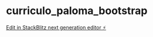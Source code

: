 # curriculo_paloma_bootstrap

[Edit in StackBlitz next generation editor ⚡️](https://stackblitz.com/~/github.com/Pamanix/curriculo_paloma_bootstrap)